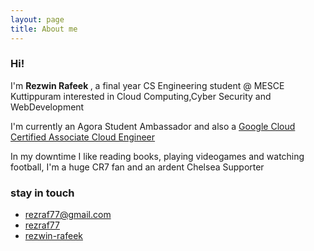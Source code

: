 ```yaml
---
layout: page
title: About me
---
```


### Hi! 
<p>
I'm <strong>Rezwin Rafeek </strong> , a final year CS Engineering student @ MESCE Kuttippuram interested in Cloud Computing,Cyber Security and WebDevelopment
</p>
<p>
I'm currently an Agora Student Ambassador and also a <a href="https://www.credential.net/8l14wlvo?key=e0654b6f6ae429c8e1096602b9fd10c485bdac1ef9d0427e0bed6450f23cb913">Google Cloud Certified Associate Cloud Engineer</a>
</p>
<p>
 In my downtime I like reading books, playing videogames and watching football, I'm a huge CR7 fan and an ardent Chelsea Supporter
</p>

### stay in touch
* [<span class="fab fa-envelope-open"></span> rezraf77@gmail.com](mailto:rezraf77@gmail.com)
* [<span class="fab fa-github"></span> rezraf77](https://github.com/rezraf77)
* [<span class="fab fa-linkedin"></span> rezwin-rafeek](https://www.linkedin.com/in/rezwin-rafeek/)

